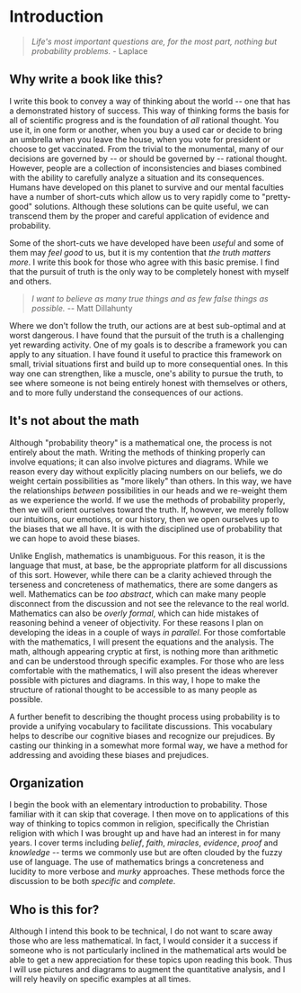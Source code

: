 # Introduction

> *Life's most important questions are, for the most part, nothing but probability problems.* - Laplace


## Why write a book like this?

I write this book to convey a way of thinking about the world -- one that has a demonstrated history of success.   This way of thinking forms the basis for all of scientific progress and is the foundation of *all* rational thought.  You use it, in one form or another, when you buy a used car or decide to bring an umbrella when you leave the house, when you vote for president or choose to get vaccinated.  From the trivial to the monumental, many of our decisions are governed by -- or should be governed by -- rational thought.  However, people are a collection of inconsistencies and biases combined with the ability to carefully analyze a situation and its consequences.   Humans have developed on this planet to survive and our mental faculties have a number of short-cuts which allow us to very rapidly come to "pretty-good" solutions.  Although these solutions can be quite useful, we can transcend them by the proper and careful application of evidence and probability.

Some of the short-cuts we have developed have been *useful* and some of them may *feel good* to us, but it is my contention that *the truth matters more*.  I write this book for those who agree with this basic premise. I find that the pursuit of truth is the only way to be completely honest with myself and others. 

> *I want to believe as many true things and as few false things as possible.* -- Matt Dillahunty

Where we don't follow the truth, our actions are at best sub-optimal and at worst dangerous.  I have found that the pursuit of the truth is a challenging yet rewarding activity.  One of my goals is to describe a framework you can apply to any situation.  I have found it useful to practice this framework on small, trivial situations first and build up to more consequential ones.  In this way one can strengthen, like a muscle, one's ability to pursue the truth, to see where someone is not being entirely honest with themselves or others, and to more fully understand the consequences of our actions.

## It's not about the math

Although "probability theory" is a mathematical one, the process is not entirely about the math.  Writing the methods of thinking properly can involve equations; it can also involve pictures and diagrams.  While we reason every day without explicitly placing numbers on our beliefs, we do weight certain possibilities as "more likely" than others.  In this way, we have the relationships *between* possibilities in our heads and we re-weight them as we experience the world.  If we use the methods of probability properly, then we will orient ourselves toward the truth.  If, however, we merely follow our intuitions, our emotions, or our history, then we open ourselves up to the biases that we all have.  It is with the disciplined use of probability that we can hope to avoid these biases.

Unlike English, mathematics is unambiguous.   For this reason, it is the language that must, at base, be the appropriate platform for all discussions of this sort.  However, while there can be a clarity achieved through the terseness and concreteness of mathematics, there are some dangers as well.  Mathematics can be *too abstract*, which can make many people disconnect from the discussion and not see the relevance to the real world.  Mathematics can also be *overly formal*, which can hide mistakes of reasoning behind a veneer of objectivity.  For these reasons I plan on developing the ideas in a couple of ways *in parallel*.   For those comfortable with the mathematics, I will present the equations and the analysis.  The math, although appearing cryptic at first, is nothing more than arithmetic and can be understood through specific examples.  For those who are less comfortable with the mathematics, I will also present the ideas wherever possible with pictures and diagrams.  In this way, I hope to make the structure of rational thought to be accessible to as many people as  possible.  

A further benefit to describing the thought process using probability is to provide a unifying vocabulary to facilitate discussions.  This vocabulary helps to describe our cognitive biases and recognize our prejudices.   By casting our thinking in a somewhat more formal way, we have a method for addressing and avoiding these biases and prejudices. 

## Organization

I begin the book with an elementary introduction to probability.  Those familiar with it can skip that coverage.  I then move on to applications of this way of thinking to topics common in religion, specifically the Christian religion with which I was brought up and have had an interest in for many years.  I cover terms including *belief*, *faith*, *miracles*, *evidence*, *proof* and *knowledge* -- terms we commonly use but are often clouded by the fuzzy use of language.  The use of mathematics  brings a concreteness and lucidity to more verbose and *murky* approaches.  These methods force  the discussion to be both *specific* and *complete*.  


## Who is this for?

Although I intend this book to be technical, I do not want to scare away those who are less mathematical.  In fact, I would consider it a success if someone who is not particularly inclined in the mathematical arts would be able to get a new appreciation for these topics upon reading this book.  Thus I will use pictures and diagrams to augment the quantitative analysis, and I will rely heavily on specific examples at all times.

